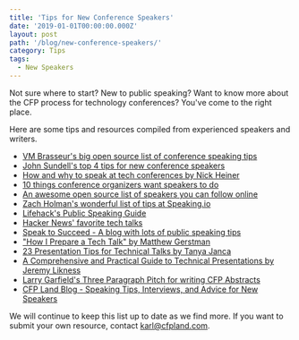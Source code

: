 ```yaml
---
title: 'Tips for New Conference Speakers'
date: '2019-01-01T00:00:00.000Z'
layout: post
path: '/blog/new-conference-speakers/'
category: Tips
tags:
  - New Speakers
---
```


Not sure where to start? New to public speaking? Want to know more about the CFP process for technology conferences? You've come to the right place.

Here are some tips and resources compiled from experienced speakers and writers.

<!--more-->

- [VM Brasseur's big open source list of conference speaking tips](https://github.com/vmbrasseur/Public_Speaking)
- [John Sundell's top 4 tips for new conference speakers](https://twitter.com/johnsundell/status/976496157928165378?s=19)
- [How and why to speak at tech conferences by Nick Heiner](https://hackernoon.com/how-and-why-to-speak-at-tech-conferences-1d50a3f548e0)
- [10 things conference organizers want speakers to do](https://blog.prezi.com/speaking-at-a-conference-here-are-10-things-the-organizer-wants-you-to-keep-in-mind/)
- [An awesome open source list of speakers you can follow online](https://github.com/karlhorky/awesome-speakers)
- [Zach Holman's wonderful list of tips at Speaking.io](https://speaking.io/)
- [Lifehack's Public Speaking Guide](https://www.lifehack.org/688597/the-ultimate-public-speaking-tips)
- [Hacker News' favorite tech talks](https://news.ycombinator.com/item?id=16838460)
- [Speak to Succeed - A blog with lots of public speaking tips](http://www.speaktosucceed.in/)
- ["How I Prepare a Tech Talk" by Matthew Gerstman](https://www.matthewgerstman.com/tech/how-i-prepare-a-talk/)
- [23 Presentation Tips for Technical Talks by Tanya Janca](https://medium.com/@shehackspurple/presentation-tips-for-technical-talks-8d59f3de9f6d)
- [A Comprehensive and Practical Guide to Technical Presentations by Jeremy Likness](https://dev.to/azure/a-guide-for-everyone-who-wants-to-give-technical-presentations-53bo)
- [Larry Garfield's Three Paragraph Pitch for writing CFP Abstracts](https://www.garfieldtech.com/blog/3-paragraph-pitch)
- [CFP Land Blog - Speaking Tips, Interviews, and Advice for New Speakers](/blog)

We will continue to keep this list up to date as we find more. If you want to submit your own resource, contact [karl@cfpland.com](mailto:karl@cfpland.com).
